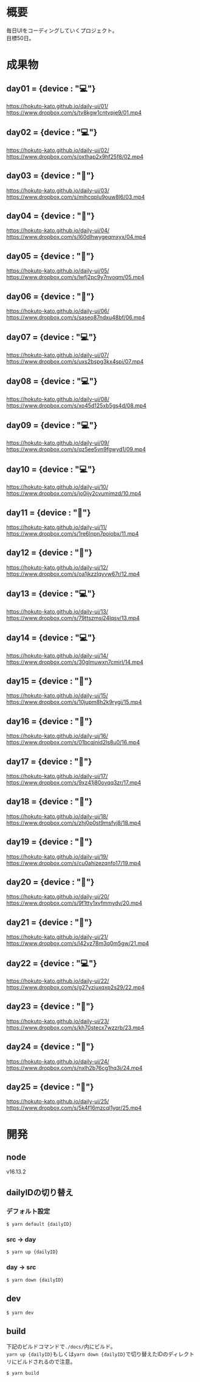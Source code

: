 # 概要
毎日UIをコーディングしていくプロジェクト。  
目標50日。

# 成果物
## day01 = {device : "💻"}   
https://hokuto-kato.github.io/daily-ui/01/  
https://www.dropbox.com/s/tv8kgw1cntvpje9/01.mp4

## day02 = {device : "💻"}   
https://hokuto-kato.github.io/daily-ui/02/  
https://www.dropbox.com/s/oxthap2x9hf25f8/02.mp4

## day03 = {device : "📱"}   
https://hokuto-kato.github.io/daily-ui/03/  
https://www.dropbox.com/s/mihcqplu9ouw8l6/03.mp4

## day04 = {device : "📱"}   
https://hokuto-kato.github.io/daily-ui/04/  
https://www.dropbox.com/s/l60dlhwygeqmxyx/04.mp4

## day05 = {device : "📱"}   
https://hokuto-kato.github.io/daily-ui/05/  
https://www.dropbox.com/s/lwfj2pc9y7nvoqm/05.mp4

## day06 = {device : "📱"}   
https://hokuto-kato.github.io/daily-ui/06/  
https://www.dropbox.com/s/saseo87ndxu48bf/06.mp4

## day07 = {device : "💻"}   
https://hokuto-kato.github.io/daily-ui/07/  
https://www.dropbox.com/s/uxs2bspg3kx4spi/07.mp4

## day08 = {device : "💻"}   
https://hokuto-kato.github.io/daily-ui/08/  
https://www.dropbox.com/s/xo45d125xb5gs4d/08.mp4

## day09 = {device : "💻"}   
https://hokuto-kato.github.io/daily-ui/09/  
https://www.dropbox.com/s/qz5ee5vn9fgwyd1/09.mp4

## day10 = {device : "💻"}   
https://hokuto-kato.github.io/daily-ui/10/  
https://www.dropbox.com/s/jo0ijy2cvumimzd/10.mp4

## day11 = {device : "📱"}   
https://hokuto-kato.github.io/daily-ui/11/  
https://www.dropbox.com/s/1re6lnpn7poiobx/11.mp4

## day12 = {device : "📱"}   
https://hokuto-kato.github.io/daily-ui/12/  
https://www.dropbox.com/s/oa1jkzzlqyvw67r/12.mp4

## day13 = {device : "💻"}   
https://hokuto-kato.github.io/daily-ui/13/  
https://www.dropbox.com/s/79ttszmsj24lqsv/13.mp4

## day14 = {device : "💻"}   
https://hokuto-kato.github.io/daily-ui/14/  
https://www.dropbox.com/s/30glmuwxn7cmirl/14.mp4

## day15 = {device : "📱"}   
https://hokuto-kato.github.io/daily-ui/15/  
https://www.dropbox.com/s/10jupm8h2k9rygi/15.mp4

## day16 = {device : "📱"}   
https://hokuto-kato.github.io/daily-ui/16/  
https://www.dropbox.com/s/01bcqjnid2ls8u0/16.mp4

## day17 = {device : "📱"}   
https://hokuto-kato.github.io/daily-ui/17/  
https://www.dropbox.com/s/9xz41j80ovqq3zr/17.mp4

## day18 = {device : "📱"}   
https://hokuto-kato.github.io/daily-ui/18/  
https://www.dropbox.com/s/zhj0p0st9msfvj8/18.mp4

## day19 = {device : "📱"}   
https://hokuto-kato.github.io/daily-ui/19/  
https://www.dropbox.com/s/cu0ahizezqnfo17/19.mp4

## day20 = {device : "📱"}   
https://hokuto-kato.github.io/daily-ui/20/  
https://www.dropbox.com/s/9f1tty1xvfmmydv/20.mp4

## day21 = {device : "📱"}   
https://hokuto-kato.github.io/daily-ui/21/  
https://www.dropbox.com/s/l42vz78m3q0m5gw/21.mp4

## day22 = {device : "💻"}   
https://hokuto-kato.github.io/daily-ui/22/  
https://www.dropbox.com/s/g27yziuxqxp2s29/22.mp4

## day23 = {device : "📱"}   
https://hokuto-kato.github.io/daily-ui/23/  
https://www.dropbox.com/s/kh70stecx7wzzrb/23.mp4

## day24 = {device : "📱"}   
https://hokuto-kato.github.io/daily-ui/24/  
https://www.dropbox.com/s/nxlh2b76cg1hq3j/24.mp4

## day25 = {device : "📱"}   
https://hokuto-kato.github.io/daily-ui/25/  
https://www.dropbox.com/s/5k4f16mzcql1yqr/25.mp4

# 開発
## node
v16.13.2

## dailyIDの切り替え
### デフォルト設定
```
$ yarn default {dailyID}
```
### src → day
```
$ yarn up {dailyID}
```
### day → src
```
$ yarn down {dailyID}
```

## dev
```
$ yarn dev
```

## build
下記のビルドコマンドで`./docs/`内にビルド。  
`yarn up {dailyID}`もしくは`yarn down {dailyID}`で切り替えたIDのディレクトリにビルドされるので注意。
```
$ yarn build
```

